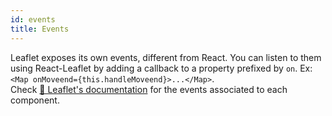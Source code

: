 ```yaml
---
id: events
title: Events
---
```


Leaflet exposes its own events, different from React. You can listen to them
using React-Leaflet by adding a callback to a property prefixed by `on`. Ex:
`<Map onMoveend={this.handleMoveend}>...</Map>`.\
Check [🍃 Leaflet's documentation](http://leafletjs.com/reference-1.2.0.html) for the events associated to each component.
